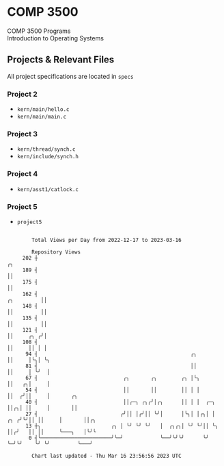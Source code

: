 # COMP 3500
COMP 3500 Programs  
Introduction to Operating Systems  
## Projects & Relevant Files
All project specifications are located in `specs`
### Project 2
- `kern/main/hello.c`
- `kern/main/main.c`
### Project 3
- `kern/thread/synch.c`
- `kern/include/synch.h`
### Project 4
- `kern/asst1/catlock.c`
### Project 5
- `project5`

```

        Total Views per Day from 2022-12-17 to 2023-03-16

        Repository Views
     202 ┼                                                                           ╭╮
     189 ┤                                                                           ││
     175 ┤                                                                           ││
     162 ┤                                                                ╭╮         ││
     148 ┤                                                                ││         ││
     135 ┤                                                                ││         ││
     121 ┤                                                                ││     ╭╮ ╭╯│
     108 ┤                                                                ││     ││ │ │
      94 ┤                                                  ╭╮            ││     │╰╮│ ╰╮
      81 ┤                                                  ││            ││     │ ╰╯  │
      67 ┤                            ╭╮       ╭╮        ╭╮ │╰╮           ││   ╭╮│     │
      54 ┤                            ││       ││        ││ │ │           ││  ╭╯││     │       ╭╮
      40 ┤                            ││╭─╮ ╭╮╭╯│╭╮      ││ │ │  ╭─╮      ││╭╮│ ││     │       ││
      27 ┤                           ╭╯││ │╭╯││ ╰╯│      │╰╮│ │╭╮│ │  ╭╮ ╭╯╰╯││ ││     │       ││╭╮
      13 ┼╮                       ╭╮ │ ╰╯ ╰╯ ╰╯   │  ╭╮╭╮│ ╰╯ ╰╯││ ╰╮ ││╭╯   ││ ││     ╰───╮   │╰╯╰
       0 ┤╰───────────────────────╯╰─╯            ╰──╯╰╯╰╯      ╰╯  ╰─╯╰╯    ╰╯ ╰╯         ╰───╯

        Chart last updated - Thu Mar 16 23:56:56 2023 UTC
        
```
